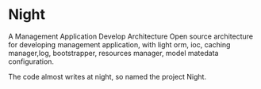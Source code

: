 # Night
A Management Application Develop Architecture
Open source architecture for developing management application, with light orm, ioc, caching manager,log, bootstrapper, resources manager, model matedata configuration.

The code almost writes at night, so named the project Night.

